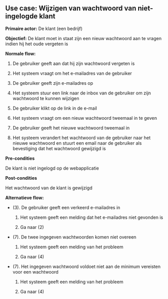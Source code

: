 Use case: Wijzigen van wachtwoord van niet-ingelogde klant
----------------------------------------------------------

**Primaire actor:** De klant (een bedrijf)

**Objectief:** De klant moet in staat zijn een nieuw wachtwoord aan te vragen
indien hij het oude vergeten is

**Normale flow:**

1.  De gebruiker geeft aan dat hij zijn wachtwoord vergeten is

2.  Het systeem vraagt om het e-mailadres van de gebruiker

3.  De gebruiker geeft zijn e-mailadres op

4.  Het systeem stuur een link naar de inbox van de gebruiker om zijn wachtwoord te kunnen
    wijzigen

5.  De gebruiker klikt op de link in de e-mail

6.  Het systeem vraagt om een nieuw wachtwoord tweemaal in te geven

7.  De gebruiker geeft het nieuwe wachtwoord tweemaal in

8.  Het systeem verandert het wachtwoord van de gebruiker naar het nieuwe
    wachtwoord en stuurt een email naar de gebruiker als bevestiging dat het
    wachtwoord gewijzigd is

**Pre-condities**

De klant is niet ingelogd op de webapplicatie

**Post-condities**

Het wachtwoord van de klant is gewijzigd

**Alternatieve flow:**

-   (3). De gebruiker geeft een verkeerd e-mailadres in

    1.  Het systeem geeft een melding dat het e-mailadres niet gevonden is

    2.  Ga naar (2)

-   (7). De twee ingegeven wachtwoorden komen niet overeen

    1.  Het systeem geeft een melding van het probleem

    2.  Ga naar (4)

-   (7). Het ingegeven wachtwoord voldoet niet aan de minimum vereisten voor een
    wachtwoord

    1.  Het systeem geeft een melding van het probleem

    2.  Ga naar (4)
